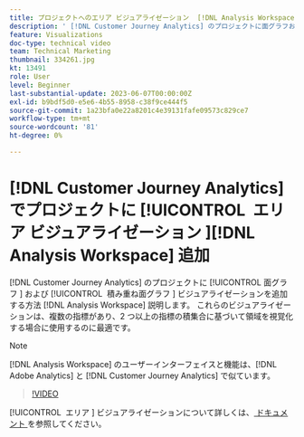 ```yaml
---
title: プロジェクトへのエリア ビジュアライゼーション  [!DNL Analysis Workspace]  追加
description: ' [!DNL Customer Journey Analytics] のプロジェクトに面グラフおよび積み重ね面グラフのビジュアライゼーション  [!DNL Analysis Workspace]  追加する方法を説明します。'
feature: Visualizations
doc-type: technical video
team: Technical Marketing
thumbnail: 334261.jpg
kt: 13491
role: User
level: Beginner
last-substantial-update: 2023-06-07T00:00:00Z
exl-id: b9bdf5d0-e5e6-4b55-8958-c38f9ce444f5
source-git-commit: 1a23bfa0e22a8201c4e39131fafe09573c829ce7
workflow-type: tm+mt
source-wordcount: '81'
ht-degree: 0%

---
```


# [!DNL Customer Journey Analytics] でプロジェクトに [!UICONTROL &#x200B; エリア ビジュアライゼーション &#x200B;][!DNL Analysis Workspace] 追加

[!DNL Customer Journey Analytics] のプロジェクトに [!UICONTROL &#x200B; 面グラフ &#x200B;] および [!UICONTROL &#x200B; 積み重ね面グラフ &#x200B;] ビジュアライゼーションを追加する方法 [!DNL Analysis Workspace] 説明します。 これらのビジュアライゼーションは、複数の指標があり、2 つ以上の指標の積集合に基づいて領域を視覚化する場合に使用するのに最適です。

>[!NOTE]
>
>[!DNL Analysis Workspace] のユーザーインターフェイスと機能は、[!DNL Adobe Analytics] と [!DNL Customer Journey Analytics] で似ています。

>[!VIDEO](https://video.tv.adobe.com/v/334261/?quality=12&learn=on)

[!UICONTROL &#x200B; エリア &#x200B;] ビジュアライゼーションについて詳しくは、[ ドキュメント ](https://experienceleague.adobe.com/docs/analytics-platform/using/cja-workspace/visualizations/area.html?lang=ja) を参照してください。
